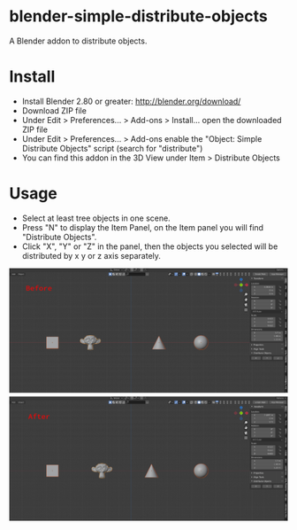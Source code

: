 # blender-simple-distribute-objects
A Blender addon to distribute objects.

# Install
- Install Blender 2.80 or greater: http://blender.org/download/
- Download ZIP file
- Under Edit > Preferences... > Add-ons > Install... open the downloaded ZIP file
- Under Edit > Preferences... > Add-ons enable the "Object: Simple Distribute Objects" script (search for "distribute")
- You can find this addon in the 3D View under Item > Distribute Objects

# Usage
- Select at least tree objects in one scene.
- Press "N" to display the Item Panel, on the Item panel you will find "Distribute Objects".
- Click "X", "Y" or "Z" in the panel, then the objects you selected will be distributed by x y or z axis separately.

![Image text](https://github.com/allen-chia/blender-simple-distribute-objects/blob/main/preview.jpg)

